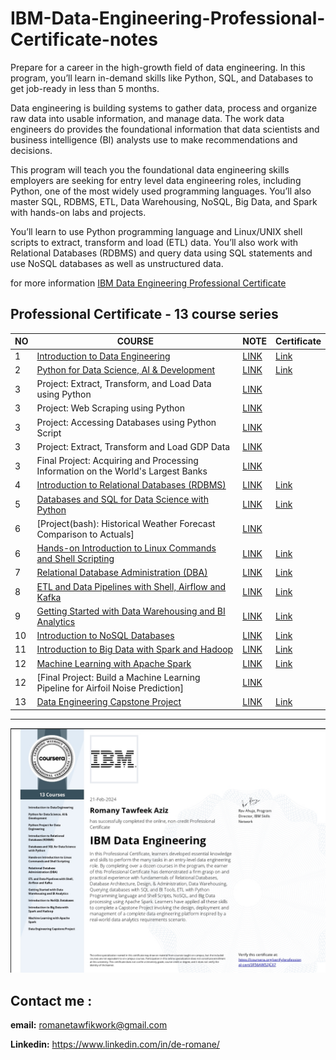 # IBM-Data-Engineering-Professional-Certificate-notes
Prepare for a career in the high-growth field of data engineering. In this program, you’ll learn in-demand skills like Python, SQL, and Databases to get job-ready in less than 5 months.

Data engineering is building systems to gather data, process and organize raw data into usable information, and manage data. The work data engineers do provides the foundational information that data scientists and business intelligence (BI) analysts use to make recommendations and decisions.

This program will teach you the foundational data engineering skills employers are seeking for entry level data engineering roles, including Python, one of the most widely used programming languages. You’ll also master SQL, RDBMS, ETL, Data Warehousing, NoSQL, Big Data, and Spark with hands-on labs and projects.

You’ll learn to use Python programming language and Linux/UNIX shell scripts to extract, transform and load (ETL) data. You’ll also work with Relational Databases (RDBMS) and query data using SQL statements and use NoSQL databases as well as unstructured data. 



for more information [IBM Data Engineering Professional Certificate](https://www.coursera.org/professional-certificates/ibm-data-engineer)

## Professional Certificate - 13 course series

| NO | COURSE | NOTE | Certificate |
| ----------- | ----------- |----------- |----------- |
| 1 | [Introduction to Data Engineering](https://www.coursera.org/learn/introduction-to-data-engineering?specialization=ibm-data-engineer) | [LINK](https://github.com/DE-romane/IBM-Data-Engineering-Professional-Certificate-notes/blob/main/01-Introduction%20to%20Data%20Engineering%20note.md) | [Link](https://coursera.org/share/a7199789c49f80960fd0e5cd06e87cc8) |
| 2 | [Python for Data Science, AI & Development](https://www.coursera.org/learn/python-for-applied-data-science-ai?) | [LINK](https://github.com/DE-romane/IBM-Data-Engineering-Professional-Certificate-notes/blob/main/2-Python%20for%20Data%20Science%2C%20AI%20%26%20Development.md) | [Link](https://coursera.org/share/5c600fefbcb49065557ab39423c40887) |
| 3 | Project: Extract, Transform, and Load Data using Python | [LINK](https://github.com/DE-romane/IBM-Data-Engineering-Professional-Certificate-notes/tree/main/Project%20Extract%2C%20Transform%2C%20and%20Load%20Data%20using%20Python) | |
| 3 | Project: Web Scraping using Python | [LINK](https://github.com/DE-romane/IBM-Data-Engineering-Professional-Certificate-notes/tree/main/Webscraping%20by%20python) | |
| 3 | Project: Accessing Databases using Python Script | [LINK](https://github.com/DE-romane/IBM-Data-Engineering-Professional-Certificate-notes/tree/main/Accessing%20Databases%20using%20Python%20Script) | |
| 3 | Project: Extract, Transform and Load GDP Data | [LINK](https://github.com/DE-romane/IBM-Data-Engineering-Professional-Certificate-notes/tree/main/Extract%2C%20Transfrom%20and%20Load%20GDP%20Data) | |
| 3 | Final Project: Acquiring and Processing Information on the World's Largest Banks | [LINK](https://github.com/DE-romane/IBM-Data-Engineering-Professional-Certificate-notes/tree/main/Project%20Acquiring%20and%20Processing%20Information%20on%20the%20World's%20Largest%20Banks) |  |
| 4 | [Introduction to Relational Databases (RDBMS)](https://www.coursera.org/learn/introduction-to-relational-databases) | [LINK](https://github.com/DE-romane/IBM-Data-Engineering-Professional-Certificate-notes/blob/main/4-Introduction%20to%20Relational%20Databases%20(RDBMS).md) | [Link](https://coursera.org/share/d963abb266f2ae06a54a01dc65c7a0d1) |
| 5 | [Databases and SQL for Data Science with Python](https://www.coursera.org/learn/sql-data-science) | [LINK](https://github.com/DE-romane/IBM-Data-Engineering-Professional-Certificate-notes/blob/main/5-Databases%20and%20SQL%20for%20Data%20Science%20with%20Python.md) | [Link](https://coursera.org/share/81993f235615f46190cc9a922f1160a1) |
| 6 | [Project(bash): Historical Weather Forecast Comparison to Actuals] | [LINK](https://github.com/DE-romane/IBM-Data-Engineering-Professional-Certificate-notes/tree/main/Historical%20Weather%20Forecast%20Comparison%20to%20Actuals) |  |
| 6 | [Hands-on Introduction to Linux Commands and Shell Scripting](https://www.coursera.org/learn/hands-on-introduction-to-linux-commands-and-shell-scripting) | [LINK](https://github.com/DE-romane/IBM-Data-Engineering-Professional-Certificate-notes/blob/main/6-Hands-on%20Introduction%20to%20Linux%20Commands%20and%20Shell%20Scripting.md) | [Link](https://www.coursera.org/account/accomplishments/verify/9KHNQPETDHYE) |
| 7 | [Relational Database Administration (DBA)](https://www.coursera.org/learn/relational-database-administration) | [LINK](https://github.com/DE-romane/IBM-Data-Engineering-Professional-Certificate-notes/blob/main/7-Relational%20Database%20Administration%20(DBA).md) | [Link](https://coursera.org/share/cbe8f52002ff5dd17d7e5bef09e32881) |
| 8 | [ETL and Data Pipelines with Shell, Airflow and Kafka](https://www.coursera.org/learn/etl-and-data-pipelines-shell-airflow-kafka) | [LINK](https://github.com/DE-romane/IBM-Data-Engineering-Professional-Certificate-notes/blob/main/8-ETL%20and%20Data%20Pipelines%20with%20Shell%2C%20Airflow%20and%20Kafka.md) | [Link](https://coursera.org/share/47dd3ec46c22089dfcc5ba6fdd595c51) |
| 9 | [Getting Started with Data Warehousing and BI Analytics](https://www.coursera.org/learn/getting-started-with-data-warehousing-and-bi-analytics) | [LINK](https://github.com/DE-romane/IBM-Data-Engineering-Professional-Certificate-notes/blob/main/9-Getting%20Started%20with%20Data%20Warehousing%20and%20BI%20Analytics.md) | [Link](https://coursera.org/share/ea676300e53ecd6236d8ccfec31d7d71) |
| 10 | [Introduction to NoSQL Databases](https://www.coursera.org/learn/introduction-to-nosql-databases) | [LINK](https://github.com/DE-romane/IBM-Data-Engineering-Professional-Certificate-notes/blob/main/10-Introduction%20to%20NoSQL%20Databases.md) | [Link](https://coursera.org/share/bb3c3369b37224e9484443e7cb817477) |
| 11 | [Introduction to Big Data with Spark and Hadoop](https://www.coursera.org/learn/introduction-to-big-data-with-spark-hadoop) | [LINK](https://github.com/DE-romane/IBM-Data-Engineering-Professional-Certificate-notes/blob/main/11-Introduction%20to%20Big%20Data%20with%20Spark%20and%20Hadoop.md) | [Link](https://coursera.org/share/e45fc51ef040145d572c7dfd0e36de12) |
| 12 | [Machine Learning with Apache Spark](https://www.coursera.org/learn/machine-learning-with-apache-spark) | [LINK](https://github.com/DE-romane/IBM-Data-Engineering-Professional-Certificate-notes/blob/main/12-Machine%20Learning%20with%20Apache%20Spark.md) | [Link](https://coursera.org/share/1e4417f42434cdfc80bbe107be570e9c) |
| 12 | [Final Project: Build a Machine Learning Pipeline for Airfoil Noise Prediction] | [LINK](https://github.com/DE-romane/IBM-Data-Engineering-Professional-Certificate-notes/blob/main/Final%20Project%20Build%20a%20Machine%20Learning%20Pipeline%20for%20Airfoil%20Noise%20Prediction.ipynb) | |
| 13 | [Data Engineering Capstone Project](https://www.coursera.org/learn/data-enginering-capstone-project) | [LINK](https://github.com/DE-romane/IBM-Data-Engineering-Professional-Certificate-notes/tree/main/13%20-%20Data%20Engineering%20Capstone%20Project) | [Link](https://coursera.org/share/5815f1c463073c266427ea8e490a4303) |

---
![alt text](https://github.com/DE-romane/IBM-Data-Engineering-Professional-Certificate-notes/blob/main/img/IBM%20Data%20Engineering.jpg)

## Contact me :  

**email:**  romanetawfikwork@gmail.com

**Linkedin:** https://www.linkedin.com/in/de-romane/
